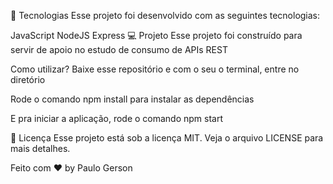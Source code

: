 🚀 Tecnologias
Esse projeto foi desenvolvido com as seguintes tecnologias:

JavaScript
NodeJS
Express
💻 Projeto
Esse projeto foi construído para servir de apoio no estudo de consumo de APIs REST

Como utilizar?
Baixe esse repositório e com o seu o terminal, entre no diretório

Rode o comando npm install para instalar as dependências

E pra iniciar a aplicação, rode o comando npm start 

📝 Licença
Esse projeto está sob a licença MIT. Veja o arquivo LICENSE para mais detalhes.

Feito com ♥ by Paulo Gerson

